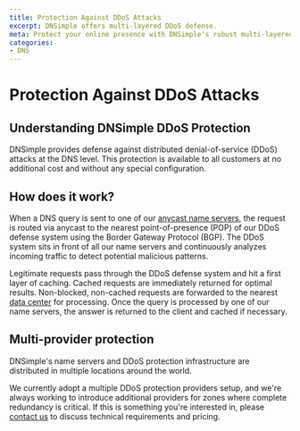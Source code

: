 ```yaml
---
title: Protection Against DDoS Attacks
excerpt: DNSimple offers multi-layered DDoS defense.
meta: Protect your online presence with DNSimple's robust multi-layered DDoS defense. Ensure your services remain available and secure against malicious attacks.
categories:
- DNS
---
```


# Protection Against DDoS Attacks

## Understanding DNSimple DDoS Protection

DNSimple provides defense against distributed denial-of-service (DDoS) attacks at the DNS level. This protection is available to all customers at no additional cost and without any special configuration.


## How does it work?

When a DNS query is sent to one of our [anycast name servers](/articles/dnsimple-nameservers/), the request is routed via anycast to the nearest point-of-presence (POP) of our DDoS defense system using the Border Gateway Protocol (BGP). The DDoS system sits in front of all our name servers and continuously analyzes incoming traffic to detect potential malicious patterns.

Legitimate requests pass through the DDoS defense system and hit a first layer of caching. Cached requests are immediately returned for optimal results. Non-blocked, non-cached requests are forwarded to the nearest [data center](/articles/anycast/) for processing. Once the query is processed by one of our name servers, the answer is returned to the client and cached if necessary.


## Multi-provider protection

DNSimple's name servers and DDoS protection infrastructure are distributed in multiple locations around the world.

We currently adopt a multiple DDoS protection providers setup, and we're always working to introduce additional providers for zones where complete redundancy is critical. If this is something you're interested in, please [contact us](https://dnsimple.com/contact) to discuss technical requirements and pricing.

